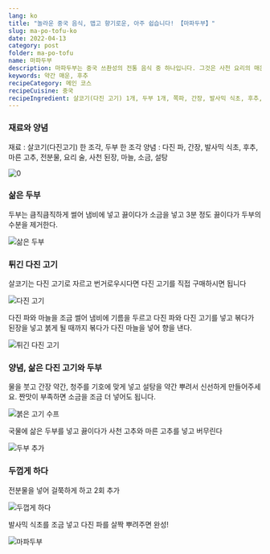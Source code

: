```yaml
---
lang: ko
title: "놀라운 중국 음식, 맵고 향기로운, 아주 쉽습니다! 【마파두부】"
slug: ma-po-tofu-ko
date: 2022-04-13
category: post
folder: ma-po-tofu
name: 마파두부
description: 마파두부는 중국 쓰촨성의 전통 음식 중 하나입니다. 그것은 사천 요리의 매운 맛의 특성을 완전히 나타냅니다.
keywords: 약간 매운, 후추
recipeCategory: 메인 코스
recipeCuisine: 중국
recipeIngredient: 살코기(다진 고기) 1개, 두부 1개, 쪽파, 간장, 발사믹 식초, 후추, 건고추, 녹말물, 청주, 사천 된장, 마늘, 소금, 설탕
---
```


<!-- start slipsum code -->
### 재료와 양념

재료 : 살코기(다진고기) 한 조각, 두부 한 조각
양념 : 다진 파, 간장, 발사믹 식초, 후추, 마른 고추, 전분물, 요리 술, 사천 된장, 마늘, 소금, 설탕

![0](/img/post/ma-po-tofu/0.jpeg)

### 삶은 두부

두부는 큼직큼직하게 썰어 냄비에 넣고 끓이다가 소금을 넣고 3분 정도 끓이다가 두부의 수분을 제거한다.

![삶은 두부](/img/post/ma-po-tofu/1.png)

### 튀긴 다진 고기

살코기는 다진 고기로 자르고 번거로우시다면 다진 고기를 직접 구매하시면 됩니다

![다진 고기](/img/post/ma-po-tofu/2.png)

다진 파와 마늘을 조금 썰어 냄비에 기름을 두르고 다진 파와 다진 고기를 넣고 볶다가 된장을 넣고 붉게 될 때까지 볶다가 다진 마늘을 넣어 향을 낸다.

![튀긴 다진 고기](/img/post/ma-po-tofu/3.png)

### 양념, 삶은 다진 고기와 두부


물을 붓고 간장 약간, 청주를 기호에 맞게 넣고 설탕을 약간 뿌려서 신선하게 만들어주세요. 짠맛이 부족하면 소금을 조금 더 넣어도 됩니다.

![붉은 고기 수프](/img/post/ma-po-tofu/4.png)

국물에 삶은 두부를 넣고 끓이다가 사천 고추와 마른 고추를 넣고 버무린다

![두부 추가](/img/post/ma-po-tofu/5.png)

### 두껍게 하다
전분물을 넣어 걸쭉하게 하고 2회 추가

![두껍게 하다](/img/post/ma-po-tofu/6.png)

발사믹 식초를 조금 넣고 다진 파를 살짝 뿌려주면 완성!

![마파두부](/img/post/ma-po-tofu/done.png)

